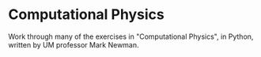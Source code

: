 # Computational Physics
Work through many of the exercises in "Computational Physics", in Python, written by UM professor Mark Newman.
